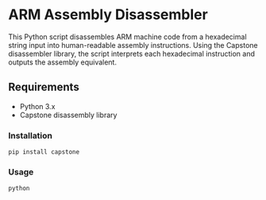 
# ARM Assembly Disassembler
This Python script disassembles ARM machine code from a hexadecimal string input into human-readable assembly instructions. 
Using the Capstone disassembler library, the script interprets each hexadecimal instruction and outputs the assembly equivalent.

## Requirements
- Python 3.x
- Capstone disassembly library

### Installation
```
pip install capstone
```

### Usage
```
python 
